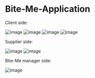 # Bite-Me-Application
Client side:

![image](https://user-images.githubusercontent.com/84336693/148919931-3368e707-4ba9-46bb-933a-5b76a6430726.png)
![image](https://user-images.githubusercontent.com/84336693/148920067-5dde111d-1563-4785-8760-decde69a2880.png)
![image](https://user-images.githubusercontent.com/84336693/148920116-e14394ab-7d2c-4de1-ae88-0d9cc2ae31b2.png)
![image](https://user-images.githubusercontent.com/84336693/148920299-a1ee60ba-d545-4b56-8bea-5b379a6e4cbc.png)


Supplier side:

![image](https://user-images.githubusercontent.com/84336693/148920391-75de6cf0-5b35-43ae-a3f6-194608f51ce1.png)
![image](https://user-images.githubusercontent.com/84336693/148920478-b728133f-df1f-421c-a129-b6086ff9f27f.png)


Btie-Me manager side:


![image](https://user-images.githubusercontent.com/84336693/148920584-3e96d628-69e8-4323-9924-1939bfaf50b6.png)
